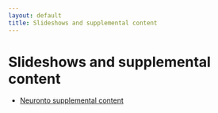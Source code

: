 ```yaml
---
layout: default
title: Slideshows and supplemental content
---
```



# Slideshows and supplemental content

- <a href="{{ 'slideshows/Neuronto/Neuronto.html' }}">Neuronto supplemental content</a>
